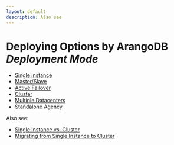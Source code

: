 ```yaml
---
layout: default
description: Also see
---
```

Deploying Options by ArangoDB _Deployment Mode_
===============================================

- [Single instance](deployment-single-instance.html)
- [Master/Slave](deployment-master-slave.html)
- [Active Failover](deployment-active-failover.html)
- [Cluster](deployment-cluster.html)
- [Multiple Datacenters](deployment-dc2-dc.html) 
- [Standalone Agency](deployment-standalone-agency.html)

Also see:

- [Single Instance vs. Cluster](architecture-single-instance-vs-cluster.html)
- [Migrating from Single Instance to Cluster](deployment-migrating-single-instance-cluster.html)
